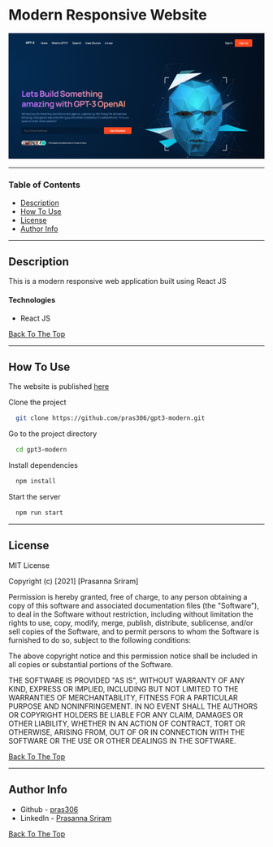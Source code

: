 # Modern Responsive Website

![Modern Responsive Website](src/assets/images/gpt3_modern.png)

---

### Table of Contents

- [Description](#description)
- [How To Use](#how-to-use)
- [License](#license)
- [Author Info](#author-info)

---

## Description

This is a modern responsive web application built using React JS

#### Technologies

- React JS

[Back To The Top](#modern-responsive-website)

---

## How To Use

The website is published [here](https://pras306.github.io/gpt3-modern/)

Clone the project 

```bash
  git clone https://github.com/pras306/gpt3-modern.git
```

Go to the project directory

```bash
  cd gpt3-modern
```

Install dependencies

```bash
  npm install
```

Start the server

```bash
  npm run start
```

---

## License

MIT License

Copyright (c) [2021] [Prasanna Sriram]

Permission is hereby granted, free of charge, to any person obtaining a copy
of this software and associated documentation files (the "Software"), to deal
in the Software without restriction, including without limitation the rights
to use, copy, modify, merge, publish, distribute, sublicense, and/or sell
copies of the Software, and to permit persons to whom the Software is
furnished to do so, subject to the following conditions:

The above copyright notice and this permission notice shall be included in all
copies or substantial portions of the Software.

THE SOFTWARE IS PROVIDED "AS IS", WITHOUT WARRANTY OF ANY KIND, EXPRESS OR
IMPLIED, INCLUDING BUT NOT LIMITED TO THE WARRANTIES OF MERCHANTABILITY,
FITNESS FOR A PARTICULAR PURPOSE AND NONINFRINGEMENT. IN NO EVENT SHALL THE
AUTHORS OR COPYRIGHT HOLDERS BE LIABLE FOR ANY CLAIM, DAMAGES OR OTHER
LIABILITY, WHETHER IN AN ACTION OF CONTRACT, TORT OR OTHERWISE, ARISING FROM,
OUT OF OR IN CONNECTION WITH THE SOFTWARE OR THE USE OR OTHER DEALINGS IN THE
SOFTWARE.

[Back To The Top](#modern-responsive-website)

---

## Author Info

- Github - [pras306](https://github.com/pras306)
- LinkedIn - [Prasanna Sriram](https://www.linkedin.com/in/prasanna-sriram/)

[Back To The Top](#modern-responsive-website)